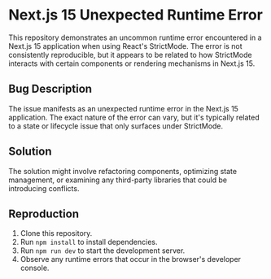# Next.js 15 Unexpected Runtime Error

This repository demonstrates an uncommon runtime error encountered in a Next.js 15 application when using React's StrictMode. The error is not consistently reproducible, but it appears to be related to how StrictMode interacts with certain components or rendering mechanisms in Next.js 15.

## Bug Description

The issue manifests as an unexpected runtime error in the Next.js 15 application.  The exact nature of the error can vary, but it's typically related to a state or lifecycle issue that only surfaces under StrictMode.

## Solution

The solution might involve refactoring components, optimizing state management, or examining any third-party libraries that could be introducing conflicts.

## Reproduction

1. Clone this repository.
2. Run `npm install` to install dependencies.
3. Run `npm run dev` to start the development server.
4. Observe any runtime errors that occur in the browser's developer console.